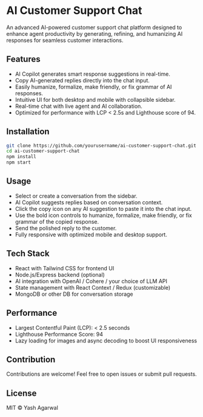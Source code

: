 # AI Customer Support Chat

An advanced AI-powered customer support chat platform designed to enhance agent productivity by generating, refining, and humanizing AI responses for seamless customer interactions.


## Features

- AI Copilot generates smart response suggestions in real-time.
- Copy AI-generated replies directly into the chat input.
- Easily humanize, formalize, make friendly, or fix grammar of AI responses.
- Intuitive UI for both desktop and mobile with collapsible sidebar.
- Real-time chat with live agent and AI collaboration.
- Optimized for performance with LCP < 2.5s and Lighthouse score of 94.


## Installation

```bash
git clone https://github.com/yourusername/ai-customer-support-chat.git
cd ai-customer-support-chat
npm install
npm start
```

## Usage

- Select or create a conversation from the sidebar.
- AI Copilot suggests replies based on conversation context.
- Click the copy icon on any AI suggestion to paste it into the chat input.
- Use the bold icon controls to humanize, formalize, make friendly, or fix grammar of the copied response.
- Send the polished reply to the customer.
- Fully responsive with optimized mobile and desktop support.


## Tech Stack

- React with Tailwind CSS for frontend UI
- Node.js/Express backend (optional)
- AI integration with OpenAI / Cohere / your choice of LLM API
- State management with React Context / Redux (customizable)
- MongoDB or other DB for conversation storage


## Performance

- Largest Contentful Paint (LCP): < 2.5 seconds
- Lighthouse Performance Score: 94
- Lazy loading for images and async decoding to boost UI responsiveness


## Contribution

Contributions are welcome! Feel free to open issues or submit pull requests.


## License

MIT © Yash Agarwal

